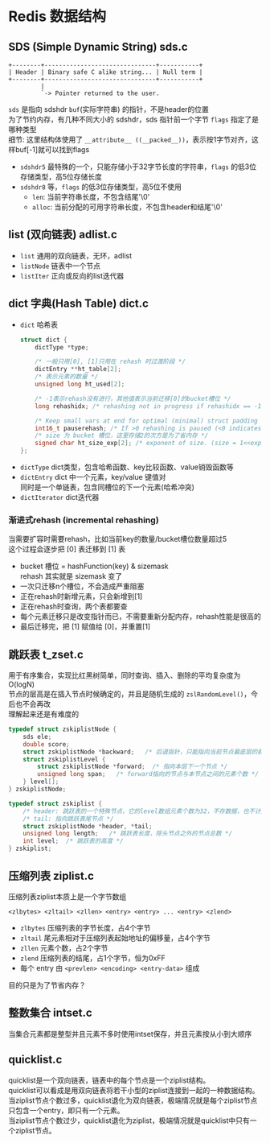 # Redis 数据结构

## SDS (Simple Dynamic String) sds.c

```
+--------+-------------------------------+-----------+
| Header | Binary safe C alike string... | Null term |
+--------+-------------------------------+-----------+
         |
         `-> Pointer returned to the user.
```

`sds` 是指向 sdshdr `buf`(实际字符串) 的指针，不是header的位置  
为了节约内存，有几种不同大小的 sdshdr，sds 指针前一个字节 `flags` 指定了是哪种类型  
细节: 这里结构体使用了 `__attribute__ ((__packed__))`，表示按1字节对齐，这样buf[-1]就可以找到flags

- `sdshdr5` 最特殊的一个，只能存储小于32字节长度的字符串，`flags` 的低3位存储类型，高5位存储长度
- `sdshdr8` 等，`flags` 的低3位存储类型，高5位不使用
  - `len`: 当前字符串长度，不包含结尾'\0'
  - `alloc`: 当前分配的可用字符串长度，不包含header和结尾'\0'

## list (双向链表) adlist.c

- `list` 通用的双向链表，无环，adlist
- `listNode` 链表中一个节点
- `listIter` 正向或反向的list迭代器

## dict 字典(Hash Table) dict.c

- `dict` 哈希表
  ```c
  struct dict {
      dictType *type;

      /* 一般只用[0], [1]只用在 rehash 时过渡阶段 */
      dictEntry **ht_table[2];
      /* 表示元素的数量 */
      unsigned long ht_used[2];

      /* -1表示rehash没有进行，其他值表示当前迁移[0]的bucket槽位 */
      long rehashidx; /* rehashing not in progress if rehashidx == -1 */

      /* Keep small vars at end for optimal (minimal) struct padding */
      int16_t pauserehash; /* If >0 rehashing is paused (<0 indicates coding error) */
      /* size 为 bucket 槽位，这里存储2的次方是为了省内存 */
      signed char ht_size_exp[2]; /* exponent of size. (size = 1<<exp) */
  };
  ```
- `dictType` dict类型，包含哈希函数、key比较函数、value销毁函数等
- `dictEntry` dict 中一个元素，key/value 键值对  
  同时是一个单链表，包含同槽位的下一个元素(哈希冲突)
- `dictIterator` dict迭代器

### 渐进式rehash (incremental rehashing)

当需要扩容时需要rehash，比如当前key的数量/bucket槽位数量超过5  
这个过程会逐步把 [0] 表迁移到 [1] 表

- bucket 槽位 = hashFunction(key) & sizemask  
  rehash 其实就是 sizemask 变了
- 一次只迁移n个槽位，不会造成严重阻塞
- 正在rehash时新增元素，只会新增到[1]
- 正在rehash时查询，两个表都要查
- 每个元素迁移只是改变指针而已，不需要重新分配内存，rehash性能是很高的
- 最后迁移完，把 [1] 赋值给 [0]，并重置[1]

## 跳跃表 t_zset.c

用于有序集合，实现比红黑树简单，同时查询、插入、删除的平均复杂度为 O(logN)  
节点的层高是在插入节点时候确定的，并且是随机生成的 `zslRandomLevel()`，今后也不会再改  
理解起来还是有难度的

```c
typedef struct zskiplistNode {
    sds ele;
    double score;
    struct zskiplistNode *backward;   /* 后退指针，只能指向当前节点最底层的前一个节点 */
    struct zskiplistLevel {
        struct zskiplistNode *forward;  /* 指向本层下一个节点 */
        unsigned long span;   /* forward指向的节点与本节点之间的元素个数 */
    } level[];
} zskiplistNode;

typedef struct zskiplist {
    /* header: 跳跃表的一个特殊节点，它的level数组元素个数为32，不存数据，也不计入跳跃表的总长度 */
    /* tail: 指向跳跃表尾节点 */
    struct zskiplistNode *header, *tail;
    unsigned long length;   /* 跳跃表长度，除头节点之外的节点总数 */
    int level;  /* 跳跃表的高度 */
} zskiplist;
```

## 压缩列表 ziplist.c

压缩列表ziplist本质上是一个字节数组
```
<zlbytes> <zltail> <zllen> <entry> <entry> ... <entry> <zlend>
```

- `zlbytes` 压缩列表的字节长度，占4个字节
- `zltail` 尾元素相对于压缩列表起始地址的偏移量，占4个字节
- `zllen` 元素个数，占2个字节
- `zlend` 压缩列表的结尾，占1个字节，恒为0xFF
- 每个 entry 由 `<prevlen> <encoding> <entry-data>` 组成

目的只是为了节省内存？

## 整数集合 intset.c

当集合元素都是整型并且元素不多时使用intset保存，并且元素按从小到大顺序

## quicklist.c

quicklist是一个双向链表，链表中的每个节点是一个ziplist结构。  
quicklist可以看成是用双向链表将若干小型的ziplist连接到一起的一种数据结构。  
当ziplist节点个数过多，quicklist退化为双向链表，极端情况就是每个ziplist节点只包含一个entry，即只有一个元素。  
当ziplist节点个数过少，quicklist退化为ziplist，极端情况就是quicklist中只有一个ziplist节点。
